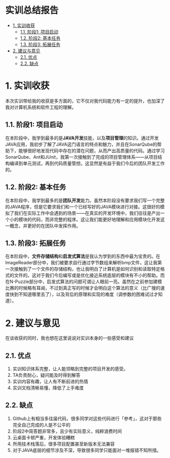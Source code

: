 实训总结报告
===
<!-- TOC -->

- [1. 实训收获](#1-实训收获)
  - [1.1. 阶段1: 项目启动](#11-阶段1-项目启动)
  - [1.2. 阶段2: 基本任务](#12-阶段2-基本任务)
  - [1.3. 阶段3: 拓展任务](#13-阶段3-拓展任务)
- [2. 建议与意见](#2-建议与意见)
  - [2.1. 优点](#21-优点)
  - [2.2. 缺点](#22-缺点)

<!-- /TOC -->
# 1. 实训收获

本次实训带给我的收获是多方面的，它不仅对我代码能力有一定的提升，也加深了我对计算机系统和软件工程的理解。

## 1.1. 阶段1: 项目启动

在本阶段中，我学到最多的是**JAVA开发**技能，以及**项目管理**的知识。通过开发JAVA应用，我初步了解了JAVA这门语言的特点和魅力，并且在SonarQube的帮助下，能够很好地发现代码中存在的潜在问题，从而产出高质量的代码。通过学习SonarQube、Ant和JUnit，我第一次接触到了完成的项目管理体系——从项目结构编译到单元测试，再到代码质量管控。这显然是有益于我们今后的团队开发工作的。

## 1.2. 阶段2: 基本任务

在本阶段中，我学到最多的是**团队开发**能力。虽然本阶段没有要求我们写一个完整的JAVA程序，但是它要求我们和一个已经写好的JAVA模块进行对接。这很好的模拟了我们在实际工作中会遇到的场景——在真实的开发环境中，我们往往是产出一个小的模块的代码，而非完整的程序。这让我们能更好地理解和应用模块化开发这一概念，并更好的在团队中发挥作用。

## 1.3. 阶段3: 拓展任务

在本阶段中，**文件存储结构**和**启发式算法**是我认为学到的东西中最为宝贵的。在ImageReader部分中，我们被要求自行通过字节数组来解析bmp文件，这让我第一次接触到了一个文件的存储结构，也让我明白了计算机是如何识别和读取特定格式的文件的。这对于我们今后编写或是优化接近系统底层的模块有不小的帮助。而在N-Puzzle部分中，启发式算法的问题可谓让人眼前一亮。虽然在之前参加建模比赛的时候略有耳闻，不过到真正写的时候才会明白这个算法的意义（比广搜的速度快到不知道哪里去了），以及背后的原理和实现的难度（调参数的困难试过才知道）。

# 2. 建议与意见

在谈收获的同时，我也想在这里说说对实训本身的一些感受和建议

## 2.1. 优点

1. 实训知识体系完整，让人能领略到完整的项目开发的感受。
2. TA负责耐心，疑问能及时得到解答
3. 实训内容有趣，让人有不断前进的热情
4. 实训文档清晰易懂，降低了上手难度

## 2.2. 缺点

1. Github上有相当多往届代码，很多同学对这些代码进行「参考」，这对于那些完全自己完成的人是不公平的
2. 阶段2中简答题非常多，且少有实际意义，纯粹浪费时间
3. 云桌面卡顿严重，开发体验糟糕
4. 所用技术栈落后，很多项目配置甚至新版本无法兼容
5. 对于JAVA底层的细节涉及不深，导致很多同学只能面对一堆报错不知所措。